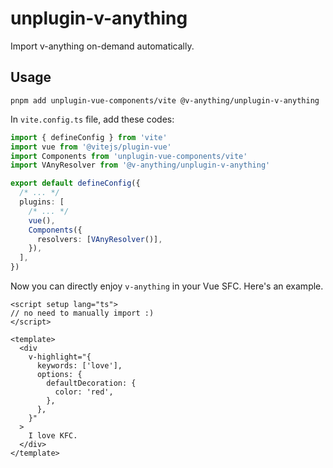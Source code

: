 # unplugin-v-anything

Import v-anything on-demand automatically.

## Usage

```shell
pnpm add unplugin-vue-components/vite @v-anything/unplugin-v-anything
```

In `vite.config.ts` file, add these codes:

```typescript
import { defineConfig } from 'vite'
import vue from '@vitejs/plugin-vue'
import Components from 'unplugin-vue-components/vite'
import VAnyResolver from '@v-anything/unplugin-v-anything'

export default defineConfig({
  /* ... */
  plugins: [
    /* ... */
    vue(),
    Components({
      resolvers: [VAnyResolver()],
    }),
  ],
})
```

Now you can directly enjoy `v-anything` in your Vue SFC. Here's an example.

```vue
<script setup lang="ts">
// no need to manually import :)
</script>

<template>
  <div
    v-highlight="{
      keywords: ['love'],
      options: {
        defaultDecoration: {
          color: 'red',
        },
      },
    }"
  >
    I love KFC.
  </div>
</template>
```
